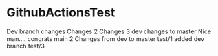# GithubActionsTest
 Dev branch changes
Changes 2
Changes 3
dev changes to master
Nice man.... congrats
main 2
Changes from dev to master
test/1
added dev branch
test/3